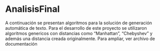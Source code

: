 # AnalisisFinal

A continuación se presentan algoritmos para la solución de generación automática de texto. Para el desarrollo de este proyecto se utilizaron algoritmos genericos con distancias como “Manhattan”, “Chebyshev” y además una distancia creada originalmente. 
Para ampliar, ver archivo de documentación
